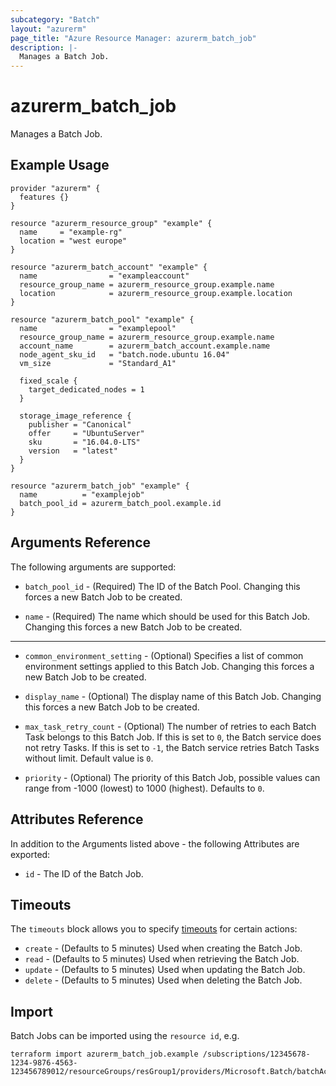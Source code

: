 ```yaml
---
subcategory: "Batch"
layout: "azurerm"
page_title: "Azure Resource Manager: azurerm_batch_job"
description: |-
  Manages a Batch Job.
---
```


# azurerm_batch_job

Manages a Batch Job.

## Example Usage

```hcl
provider "azurerm" {
  features {}
}

resource "azurerm_resource_group" "example" {
  name     = "example-rg"
  location = "west europe"
}

resource "azurerm_batch_account" "example" {
  name                = "exampleaccount"
  resource_group_name = azurerm_resource_group.example.name
  location            = azurerm_resource_group.example.location
}

resource "azurerm_batch_pool" "example" {
  name                = "examplepool"
  resource_group_name = azurerm_resource_group.example.name
  account_name        = azurerm_batch_account.example.name
  node_agent_sku_id   = "batch.node.ubuntu 16.04"
  vm_size             = "Standard_A1"

  fixed_scale {
    target_dedicated_nodes = 1
  }

  storage_image_reference {
    publisher = "Canonical"
    offer     = "UbuntuServer"
    sku       = "16.04.0-LTS"
    version   = "latest"
  }
}

resource "azurerm_batch_job" "example" {
  name          = "examplejob"
  batch_pool_id = azurerm_batch_pool.example.id
}
```

## Arguments Reference

The following arguments are supported:

* `batch_pool_id` - (Required) The ID of the Batch Pool. Changing this forces a new Batch Job to be created.

* `name` - (Required) The name which should be used for this Batch Job. Changing this forces a new Batch Job to be created.

---

* `common_environment_setting` - (Optional) Specifies a list of common environment settings applied to this Batch Job. Changing this forces a new Batch Job to be created.

* `display_name` - (Optional) The display name of this Batch Job. Changing this forces a new Batch Job to be created.

* `max_task_retry_count` - (Optional) The number of retries to each Batch Task belongs to this Batch Job. If this is set to `0`, the Batch service does not retry Tasks. If this is set to `-1`, the Batch service retries Batch Tasks without limit. Default value is `0`.

* `priority` - (Optional) The priority of this Batch Job, possible values can range from -1000 (lowest) to 1000 (highest). Defaults to `0`.

## Attributes Reference

In addition to the Arguments listed above - the following Attributes are exported: 

* `id` - The ID of the Batch Job.

## Timeouts

The `timeouts` block allows you to specify [timeouts](https://www.terraform.io/docs/configuration/resources.html#timeouts) for certain actions:

* `create` - (Defaults to 5 minutes) Used when creating the Batch Job.
* `read` - (Defaults to 5 minutes) Used when retrieving the Batch Job.
* `update` - (Defaults to 5 minutes) Used when updating the Batch Job.
* `delete` - (Defaults to 5 minutes) Used when deleting the Batch Job.

## Import

Batch Jobs can be imported using the `resource id`, e.g.

```shell
terraform import azurerm_batch_job.example /subscriptions/12345678-1234-9876-4563-123456789012/resourceGroups/resGroup1/providers/Microsoft.Batch/batchAccounts/account1/pools/pool1/jobs/job1
```
